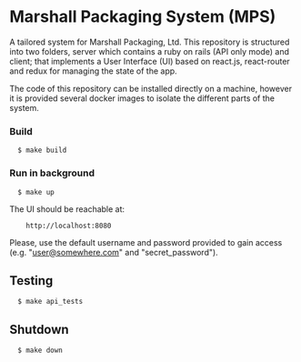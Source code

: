 # Marshall Packaging System (MPS)

A tailored system for Marshall Packaging, Ltd. This repository is structured into two folders, server which contains a ruby on rails (API only mode) and client; that implements a User Interface (UI) based on react.js, react-router and redux for managing the state of the app.

The code of this repository can be installed directly on a machine, however it is provided several docker images to isolate the different parts of the system.

### Build

```
  $ make build
```

### Run in background

```
  $ make up
```
The UI should be reachable at:

```
	http://localhost:8080
```

Please, use the default username and password provided to gain access (e.g. "user@somewhere.com" and "secret_password").

## Testing

```
  $ make api_tests
```

## Shutdown

```
  $ make down
```
